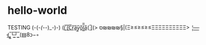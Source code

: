 # hello-world
TESTING
(-(-_(-_-)_-)-)
((̲̅ ̲̅(̲̅C̲̅r̲̅a̲̅y̲̅o̲̅l̲̲̅̅a̲̅( ̲̅((>
ס₪₪₪₪§|(Ξ≥≤≥≤≥≤ΞΞΞΞΞΞΞΞΞΞ>
 ¦̵̱ ̵̱ ̵̱ ̵̱ ̵̱(̢ ̡͇̅└͇̅┘͇̅ (▤8כ−◦
